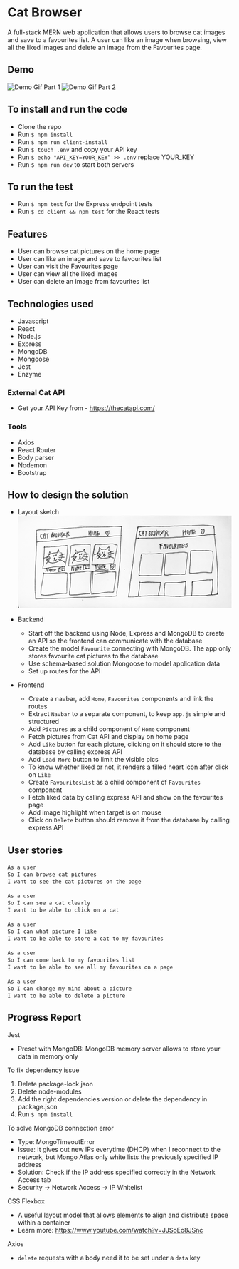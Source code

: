 # Cat Browser

A full-stack MERN web application that allows users to browse cat images and save to a favourites list. A user can like an image when browsing, view all the liked images and delete an image from the Favourites page.

## Demo
![Demo Gif Part 1](https://media.giphy.com/media/JrjXhMmjerPcjeG2Ok/giphy.gif) 
![Demo Gif Part 2](https://media.giphy.com/media/Lmx3hI7LA2k9MyfSVm/giphy.gif)

## To install and run the code

- Clone the repo
- Run `$ npm install`
- Run `$ npm run client-install`
- Run `$ touch .env` and copy your API key 
- Run `$ echo "API_KEY=YOUR_KEY” >> .env` replace YOUR_KEY
- Run `$ npm run dev` to start both servers


## To run the test

- Run `$ npm test` for the Express endpoint tests
- Run `$ cd client && npm test` for the React tests

## Features
- User can browse cat pictures on the home page
- User can like an image and save to favourites list
- User can visit the Favourites page
- User can view all the liked images
- User can delete an image from favourites list

## Technologies used
- Javascript
- React
- Node.js
- Express
- MongoDB
- Mongoose
- Jest
- Enzyme

### External Cat API
- Get your API Key from - https://thecatapi.com/

### Tools
- Axios
- React Router
- Body parser
- Nodemon
- Bootstrap

## How to design the solution

- Layout sketch
![layout](client/src/img/layout.jpg)

- Backend
  - Start off the backend using Node, Express and MongoDB to create an API so the frontend can communicate with the database
  - Create the model `Favourite` connecting with  MongoDB. The app only stores favourite cat pictures to the database
  - Use schema-based solution Mongoose to model application data
  - Set up routes for the API

- Frontend
  - Create a navbar, add `Home`, `Favourites` components and link the routes
  - Extract `Navbar` to a separate component, to keep `app.js` simple and structured
  - Add `Pictures` as a child component of `Home` component
  - Fetch pictures from Cat API and display on home page
  - Add `Like` button for each picture, clicking on it should store to the database by calling express API <POST>
  - Add `Load More` button to limit the visible pics
  - To know whether liked or not, it renders a filled heart icon after click on `Like`
  - Create `FavouritesList` as a child component of `Favourites` component
  - Fetch liked data by calling express API <DELETE> and show on the fevourites page
  - Add image highlight when target is on mouse
  - Click on `Delete` button should remove it from the database by calling express API <DELETE>

## User stories
```
As a user
So I can browse cat pictures
I want to see the cat pictures on the page

As a user
So I can see a cat clearly 
I want to be able to click on a cat

As a user
So I can what picture I like
I want to be able to store a cat to my favourites

As a user
So I can come back to my favourites list
I want to be able to see all my favourites on a page

As a user
So I can change my mind about a picture
I want to be able to delete a picture 
```


## Progress Report

Jest 
- Preset with MongoDB: MongoDB memory server allows to store your data in memory only

To fix dependency issue
1. Delete package-lock.json
2. Delete node-modules
3. Add the right dependencies version or delete the dependency in package.json
4. Run `$ npm install`

To solve MongoDB connection error
- Type: MongoTimeoutError
- Issue: It gives out new IPs everytime (DHCP) when I reconnect to the network, but Mongo Atlas only white lists the previously specified IP address
- Solution: Check if the IP address specified correctly in the Network Access tab
- Security -> Network Access -> IP Whitelist 

CSS Flexbox
- A useful layout model that allows elements to align and distribute space within a container
- Learn more: https://www.youtube.com/watch?v=JJSoEo8JSnc

Axios
- `delete` requests with a body need it to be set under a `data` key
